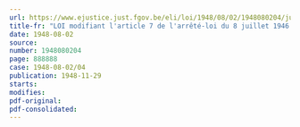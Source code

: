 ```yaml
---
url: https://www.ejustice.just.fgov.be/eli/loi/1948/08/02/1948080204/justel
title-fr: "LOI modifiant l'article 7 de l'arrêté-loi du 8 juillet 1946 concernant l'octroi de subsides aux homes pour enfants débiles de prisonniers politiques ou de résistants"
date: 1948-08-02
source:
number: 1948080204
page: 888888
case: 1948-08-02/04
publication: 1948-11-29
starts:
modifies:
pdf-original:
pdf-consolidated:
---
```


